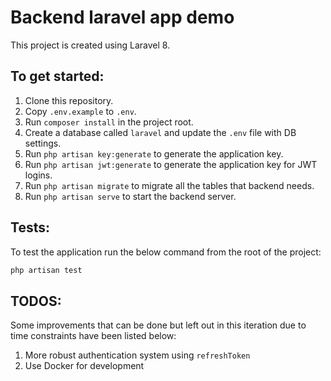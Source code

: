 # Backend laravel app demo

This project is created using Laravel 8.

## To get started:

1. Clone this repository.
1. Copy `.env.example` to `.env`.
1. Run `composer install` in the project root.
1. Create a database called `laravel` and update the `.env` file with DB settings.
1. Run `php artisan key:generate` to generate the application key.
1. Run `php artisan jwt:generate` to generate the application key for JWT logins.
1. Run `php artisan migrate` to migrate all the tables that backend needs.
1. Run `php artisan serve` to start the backend server.

## Tests:

To test the application run the below command from the root of the project:
```bash
php artisan test
```

## TODOS:
Some improvements that can be done but left out in this iteration due to time constraints have been listed below:

1. More robust authentication system using `refreshToken` 
1. Use Docker for development
